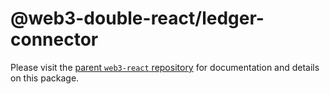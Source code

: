 # @web3-double-react/ledger-connector

Please visit the [parent `web3-react` repository](https://github.com/NoahZinsmeister/web3-react) for documentation and details on this package.
